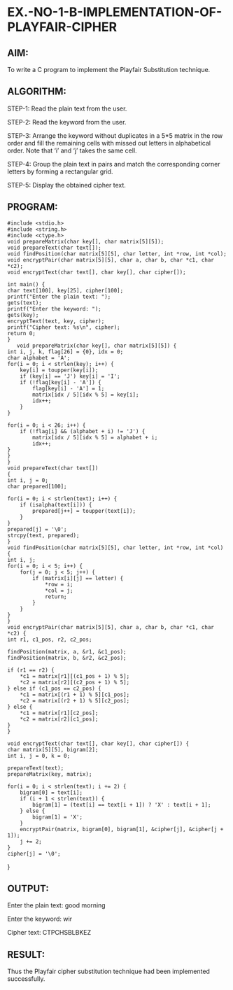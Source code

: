# EX.-NO-1-B-IMPLEMENTATION-OF-PLAYFAIR-CIPHER

## AIM:
  To write a C program to implement the Playfair Substitution technique.
  
## ALGORITHM:

STEP-1: Read the plain text from the user.

STEP-2: Read the keyword from the user.

STEP-3: Arrange the keyword without duplicates in a 5*5 matrix in the row order and fill the remaining cells with missed out letters in alphabetical order. Note that ‘i’ and ‘j’ takes the same cell.

STEP-4: Group the plain text in pairs and match the corresponding corner letters by forming a rectangular grid.

STEP-5: Display the obtained cipher text.

## PROGRAM:

    #include <stdio.h>
    #include <string.h>
    #include <ctype.h>
    void prepareMatrix(char key[], char matrix[5][5]);
    void prepareText(char text[]);
    void findPosition(char matrix[5][5], char letter, int *row, int *col);
    void encryptPair(char matrix[5][5], char a, char b, char *c1, char *c2);
    void encryptText(char text[], char key[], char cipher[]);

    int main() {
    char text[100], key[25], cipher[100];
    printf("Enter the plain text: ");
    gets(text);
    printf("Enter the keyword: ");
    gets(key);
    encryptText(text, key, cipher);
    printf("Cipher text: %s\n", cipher);
    return 0;
    }
       void prepareMatrix(char key[], char matrix[5][5]) {
    int i, j, k, flag[26] = {0}, idx = 0;
    char alphabet = 'A';
    for(i = 0; i < strlen(key); i++) {
        key[i] = toupper(key[i]);
        if (key[i] == 'J') key[i] = 'I'; 
        if (!flag[key[i] - 'A']) {
            flag[key[i] - 'A'] = 1;
            matrix[idx / 5][idx % 5] = key[i];
            idx++;
        }
    }

    for(i = 0; i < 26; i++) {
        if (!flag[i] && (alphabet + i) != 'J') {
            matrix[idx / 5][idx % 5] = alphabet + i;
            idx++;
    }
    }
    }
    void prepareText(char text[]) 
    {
    int i, j = 0;
    char prepared[100];
    
    for(i = 0; i < strlen(text); i++) {
        if (isalpha(text[i])) {
            prepared[j++] = toupper(text[i]);
        }
    }
    prepared[j] = '\0';
    strcpy(text, prepared);
    }
    void findPosition(char matrix[5][5], char letter, int *row, int *col) {
    int i, j;
    for(i = 0; i < 5; i++) {
        for(j = 0; j < 5; j++) {
            if (matrix[i][j] == letter) {
                *row = i;
                *col = j;
                return;
            }
        }
    }
    }
    void encryptPair(char matrix[5][5], char a, char b, char *c1, char *c2) {
    int r1, c1_pos, r2, c2_pos;

    findPosition(matrix, a, &r1, &c1_pos);
    findPosition(matrix, b, &r2, &c2_pos);

    if (r1 == r2) {
        *c1 = matrix[r1][(c1_pos + 1) % 5];
        *c2 = matrix[r2][(c2_pos + 1) % 5];
    } else if (c1_pos == c2_pos) {
        *c1 = matrix[(r1 + 1) % 5][c1_pos];
        *c2 = matrix[(r2 + 1) % 5][c2_pos];
    } else {
        *c1 = matrix[r1][c2_pos];
        *c2 = matrix[r2][c1_pos];
    }
    }

    void encryptText(char text[], char key[], char cipher[]) {
    char matrix[5][5], bigram[2];
    int i, j = 0, k = 0;

    prepareText(text);
    prepareMatrix(key, matrix);

    for(i = 0; i < strlen(text); i += 2) {
        bigram[0] = text[i];
        if (i + 1 < strlen(text)) {
            bigram[1] = (text[i] == text[i + 1]) ? 'X' : text[i + 1];
        } else {
            bigram[1] = 'X';
        }
        encryptPair(matrix, bigram[0], bigram[1], &cipher[j], &cipher[j + 1]);
        j += 2;
    }
    cipher[j] = '\0';
  }


## OUTPUT:
Enter the plain text: good morning

Enter the keyword: wir

Cipher text: CTPCHSBLBKEZ
## RESULT:
  Thus the Playfair cipher substitution technique had been implemented successfully.
